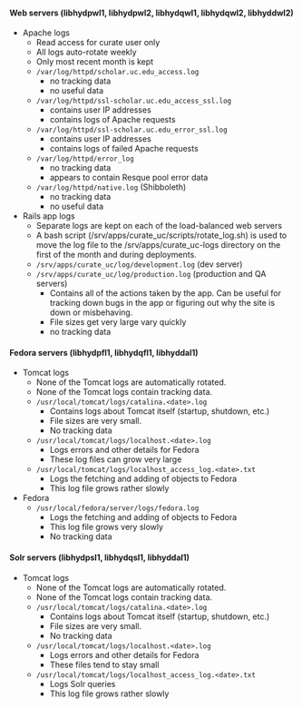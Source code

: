 #### Web servers (libhydpwl1, libhydpwl2, libhydqwl1, libhydqwl2, libhyddwl2)
* Apache logs
    * Read access for curate user only
    * All logs auto-rotate weekly
    * Only most recent month is kept
    * `/var/log/httpd/scholar.uc.edu_access.log`
        * no tracking data
        * no useful data
    * `/var/log/httpd/ssl-scholar.uc.edu_access_ssl.log`
        * contains user IP addresses
        * contains logs of Apache requests
    * `/var/log/httpd/ssl-scholar.uc.edu_error_ssl.log`
        * contains user IP addresses
        * contains logs of failed Apache requests
    * `/var/log/httpd/error_log`
        * no tracking data
        * appears to contain Resque pool error data
    * `/var/log/httpd/native.log` (Shibboleth)
        * no tracking data
        * no useful data
* Rails app logs
    * Separate logs are kept on each of the load-balanced web servers
    * A bash script (/srv/apps/curate_uc/scripts/rotate_log.sh) is used to move the log file to the /srv/apps/curate_uc-logs directory on the first of the month and during deployments.
    * `/srv/apps/curate_uc/log/development.log` (dev server)
    * `/srv/apps/curate_uc/log/production.log` (production and QA servers)
        * Contains all of the actions taken by the app.  Can be useful for tracking down bugs in the app or figuring out why the site is down or misbehaving.
        * File sizes get very large vary quickly
        * no tracking data


#### Fedora servers (libhydpfl1, libhydqfl1, libhyddal1)
* Tomcat logs
    * None of the Tomcat logs are automatically rotated.
    * None of the Tomcat logs contain tracking data.
    * `/usr/local/tomcat/logs/catalina.<date>.log`
        * Contains logs about Tomcat itself (startup, shutdown, etc.)
        * File sizes are very small.
        * No tracking data
    * `/usr/local/tomcat/logs/localhost.<date>.log`
        * Logs errors and other details for Fedora
        * These log files can grow very large
    * `/usr/local/tomcat/logs/localhost_access_log.<date>.txt`
        * Logs the fetching and adding of objects to Fedora
        * This log file grows rather slowly
* Fedora
    * `/usr/local/fedora/server/logs/fedora.log`
        * Logs the fetching and adding of objects to Fedora
        * This log file grows very slowly
        * No tracking data

#### Solr servers (libhydpsl1, libhydqsl1, libhyddal1)
* Tomcat logs
    * None of the Tomcat logs are automatically rotated.
    * None of the Tomcat logs contain tracking data.
    * `/usr/local/tomcat/logs/catalina.<date>.log`
        * Contains logs about Tomcat itself (startup, shutdown, etc.)
        * File sizes are very small.
        * No tracking data
    * `/usr/local/tomcat/logs/localhost.<date>.log`
        * Logs errors and other details for Fedora
        * These files tend to stay small
    * `/usr/local/tomcat/logs/localhost_access_log.<date>.txt`
        * Logs Solr queries
        * This log file grows rather slowly
